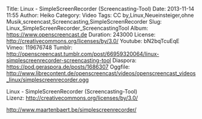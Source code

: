 Title: Linux - SimpleScreenRecorder (Screencasting-Tool)
Date: 2013-11-14 11:55
Author: Heiko
Category: Video
Tags: CC by,Linux,Neueinsteiger,ohne Musik,screencast,Screencasting,SimpleScreenRecorder
Slug: Linux_SimpleScreenRecorder_ScreencastingTool
Album: https://www.openscreencast.de
Duration: 243000
License: http://creativecommons.org/licenses/by/3.0/
Youtube: bN2bqTcuEqE
Vimeo: 119676748
Tumblr: http://openscreencast.tumblr.com/post/66959320064/linux-simplescreenrecorder-screencasting-tool
Diaspora: https://pod.geraspora.de/posts/1686307
Oggfile: http://www.librecontent.de/openscreencast/videos/openscreencast_videos_linux/simplescreenrecorder.ogg

Linux - SimpleScreenRecorder (Screencasting-Tool)  
Lizenz: <http://creativecommons.org/licenses/by/3.0/>  
  
<http://www.maartenbaert.be/simplescreenrecorder/>

